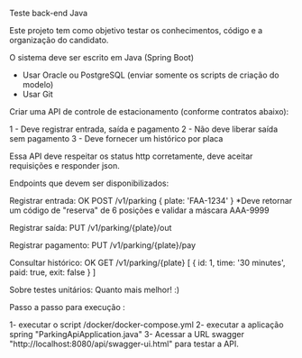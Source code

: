 Teste back-end Java

Este projeto tem como objetivo testar os conhecimentos, código e a organização do candidato.

O sistema deve ser escrito em Java (Spring Boot)

 - Usar Oracle ou PostgreSQL (enviar somente os scripts de criação do modelo) 
 - Usar Git

Criar uma API de controle de estacionamento (conforme contratos abaixo):

1 - Deve registrar entrada, saída e pagamento
2 - Não deve liberar saída sem pagamento
3 - Deve fornecer um histórico por placa

Essa API deve respeitar os status http corretamente, deve aceitar requisições e responder json.

Endpoints que devem ser disponibilizados:

Registrar entrada: OK
POST /v1/parking
{ plate: 'FAA-1234' }
*Deve retornar um código de "reserva" de 6 posições e validar a máscara AAA-9999

Registrar saída:
PUT /v1/parking/{plate}/out

Registrar pagamento:
PUT /v1/parking/{plate}/pay

Consultar histórico: OK
GET /v1/parking/{plate}
[
  { id: 1, time: '30 minutes', paid: true, exit: false }
]

Sobre testes unitários:
Quanto mais melhor! :)


Passo a passo para execução : 

1- executar o script /docker/docker-compose.yml
2- executar a aplicação spring "ParkingApiApplication.java"
3- Acessar a URL swagger "http://localhost:8080/api/swagger-ui.html" para testar a API.
    
